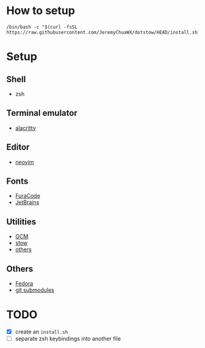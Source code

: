 # How to setup
```
/bin/bash -c "$(curl -fsSL https://raw.githubusercontent.com/JeremyChuaWX/dotstow/HEAD/install.sh)"
```

# Setup
## Shell
- zsh

## Terminal emulator
- [alacritty](https://github.com/alacritty/alacritty)

## Editor
- [neovim](https://github.com/neovim/neovim)

## Fonts
- [FuraCode](fonts/FuraCode)
- [JetBrains](fonts/JetBrainsMono)

## Utilities
- [GCM](docs/gcm-setup.md)
- [stow](docs/stow-setup.md)
- [others](docs/utilities-list.md)

## Others
- [Fedora](docs/fedora-setup.md)
- [git submodules](docs/gitsubmodules-setup.md)

# TODO
- [x] create an `install.sh`
- [ ] separate zsh keybindings into another file
